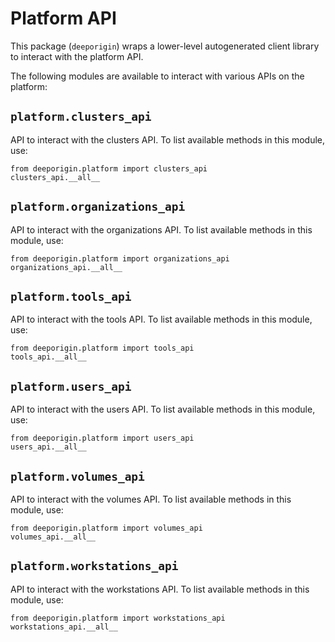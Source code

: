 # Platform API


This package (`deeporigin`) wraps a lower-level autogenerated client library to interact with the platform API. 

The following modules are available to interact with various APIs on the platform:

## `platform.clusters_api`

API to interact with the clusters API. To list available methods in this module, use:

```{.python notest}
from deeporigin.platform import clusters_api
clusters_api.__all__
```

## `platform.organizations_api`

API to interact with the organizations API. To list available methods in this module, use:

```{.python notest}
from deeporigin.platform import organizations_api
organizations_api.__all__
```

## `platform.tools_api`

API to interact with the tools API. To list available methods in this module, use:

```{.python notest}
from deeporigin.platform import tools_api
tools_api.__all__
```

## `platform.users_api`

API to interact with the users API. To list available methods in this module, use:

```{.python notest}
from deeporigin.platform import users_api
users_api.__all__
```

## `platform.volumes_api`

API to interact with the volumes API. To list available methods in this module, use:

```{.python notest}
from deeporigin.platform import volumes_api
volumes_api.__all__
```

## `platform.workstations_api`

API to interact with the workstations API. To list available methods in this module, use:

```{.python notest}
from deeporigin.platform import workstations_api
workstations_api.__all__
```